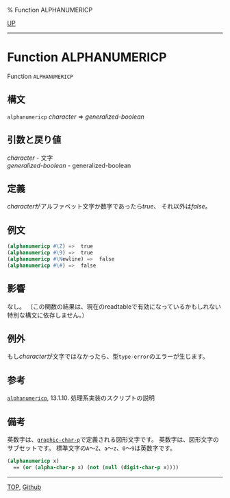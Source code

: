 % Function ALPHANUMERICP

[UP](13.2.html)  

---

# Function **ALPHANUMERICP**


Function `ALPHANUMERICP`


## 構文

`alphanumericp` *character* => *generalized-boolean*


## 引数と戻り値

*character* - 文字  
*generalized-boolean* - generalized-boolean


## 定義

*character*がアルファベット文字か数字であったら*true*、
それ以外は*false*。


## 例文

```lisp
(alphanumericp #\Z) =>  true
(alphanumericp #\9) =>  true
(alphanumericp #\Newline) =>  false
(alphanumericp #\#) =>  false
```


## 影響

なし。
（この関数の結果は、現在のreadtableで有効になっているかもしれない
特別な構文に依存しません。）


## 例外

もし*character*が文字ではなかったら、型`type-error`のエラーが生じます。


## 参考

[`alphanumericp`](13.2.alphanumericp.html), 13.1.10. 処理系実装のスクリプトの説明


## 備考

英数字は、[`graphic-char-p`](13.2.graphic-char-p.html)で定義される図形文字です。
英数字は、図形文字のサブセットです。
標準文字の`A`～`Z`、`a`～`z`、`0`～`9`は英数字です。

```lisp
(alphanumericp x)
  == (or (alpha-char-p x) (not (null (digit-char-p x))))
```


---
[TOP](index.html),  [Github](https://github.com/nptcl/npt-japanese)

